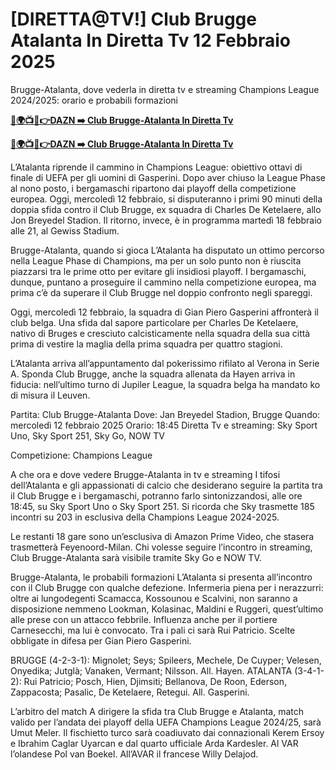 # [DIRETTA@TV!] Club Brugge Atalanta In Diretta Tv 12 Febbraio 2025

Brugge-Atalanta, dove vederla in diretta tv e streaming Champions League 2024/2025: orario e probabili formazioni

**[🔴🌍📺📱👉DAZN ➡️ Club Brugge-Atalanta In Diretta Tv](https://tinyurl.com/4dwhr6d4)**

**[🔴🌍📺📱👉DAZN ➡️ Club Brugge-Atalanta In Diretta Tv](https://tinyurl.com/4dwhr6d4)**

L’Atalanta riprende il cammino in Champions League: obiettivo ottavi di finale di UEFA per gli uomini di Gasperini. Dopo aver chiuso la League Phase al nono posto, i bergamaschi ripartono dai playoff della competizione europea. Oggi, mercoledì 12 febbraio, si disputeranno i primi 90 minuti della doppia sfida contro il Club Brugge, ex squadra di Charles De Ketelaere, allo Jon Breyedel Stadion. Il ritorno, invece, è in programma martedì 18 febbraio alle 21, al Gewiss Stadium.

Brugge-Atalanta, quando si gioca L’Atalanta ha disputato un ottimo percorso nella League Phase di Champions, ma per un solo punto non è riuscita piazzarsi tra le prime otto per evitare gli insidiosi playoff. I bergamaschi, dunque, puntano a proseguire il cammino nella competizione europea, ma prima c’è da superare il Club Brugge nel doppio confronto negli spareggi.

Oggi, mercoledì 12 febbraio, la squadra di Gian Piero Gasperini affronterà il club belga. Una sfida dal sapore particolare per Charles De Ketelaere, nativo di Bruges e cresciuto calcisticamente nella squadra della sua città prima di vestire la maglia della prima squadra per quattro stagioni.

L’Atalanta arriva all’appuntamento dal pokerissimo rifilato al Verona in Serie A. Sponda Club Brugge, anche la squadra allenata da Hayen arriva in fiducia: nell’ultimo turno di Jupiler League, la squadra belga ha mandato ko di misura il Leuven.

Partita: Club Brugge-Atalanta Dove: Jan Breyedel Stadion, Brugge Quando: mercoledì 12 febbraio 2025 Orario: 18:45 Diretta Tv e streaming: Sky Sport Uno, Sky Sport 251, Sky Go, NOW TV

Competizione: Champions League

A che ora e dove vedere Brugge-Atalanta in tv e streaming I tifosi dell’Atalanta e gli appassionati di calcio che desiderano seguire la partita tra il Club Brugge e i bergamaschi, potranno farlo sintonizzandosi, alle ore 18:45, su Sky Sport Uno o Sky Sport 251. Si ricorda che Sky trasmette 185 incontri su 203 in esclusiva della Champions League 2024-2025.

Le restanti 18 gare sono un’esclusiva di Amazon Prime Video, che stasera trasmetterà Feyenoord-Milan. Chi volesse seguire l’incontro in streaming, Club Brugge-Atalanta sarà visibile tramite Sky Go e NOW TV.

Brugge-Atalanta, le probabili formazioni L’Atalanta si presenta all’incontro con il Club Brugge con qualche defezione. Infermeria piena per i nerazzurri: oltre ai lungodegenti Scamacca, Kossounou e Scalvini, non saranno a disposizione nemmeno Lookman, Kolasinac, Maldini e Ruggeri, quest’ultimo alle prese con un attacco febbrile. Influenza anche per il portiere Carnesecchi, ma lui è convocato. Tra i pali ci sarà Rui Patricio. Scelte obbligate in difesa per Gian Piero Gasperini.

BRUGGE (4-2-3-1): Mignolet; Seys; Spileers, Mechele, De Cuyper; Velesen, Onyedika; Jutglà; Vanaken, Vermant; Nilsson. All. Hayen. ATALANTA (3-4-1-2): Rui Patricio; Posch, Hien, Djimsiti; Bellanova, De Roon, Ederson, Zappacosta; Pasalic, De Ketelaere, Retegui. All. Gasperini.

L’arbitro del match A dirigere la sfida tra Club Brugge e Atalanta, match valido per l’andata dei playoff della UEFA Champions League 2024/25, sarà Umut Meler. Il fischietto turco sarà coadiuvato dai connazionali Kerem Ersoy e Ibrahim Caglar Uyarcan e dal quarto ufficiale Arda Kardesler. Al VAR l’olandese Pol van Boekel. All’AVAR il francese Willy Delajod.
